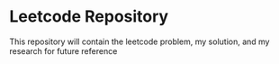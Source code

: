 # Leetcode Repository

This repository will contain the leetcode problem, my solution, and my research for future reference